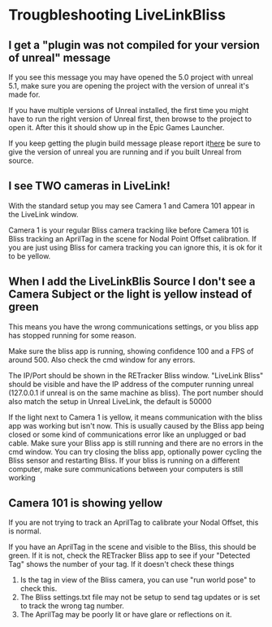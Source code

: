 # Trougbleshooting LiveLinkBliss

## I get a "plugin was not compiled for your version of unreal" message

If you see this message you may have opened the 5.0 project with unreal 5.1, make sure you are opening the project with the version of unreal it's made for.

If you have multiple versions of Unreal installed, the first time you might have to run the right version of Unreal first, then browse to the project to open it.  After this it should show up in the Epic Games Launcher.

If you keep getting the plugin build message please report it[here](https://github.com/MiloMindbender/LiveLinkPlugins/issues) be sure to give the version of unreal you are running and if you built Unreal from source.

## I see TWO cameras in LiveLink!

With the standard setup you may see Camera 1 and Camera 101 appear in the LiveLink window.

Camera 1 is your regular Bliss camera tracking like before
Camera 101 is Bliss tracking an AprilTag in the scene for Nodal Point Offset calibration.  If you are just using Bliss for camera tracking you can ignore this, it is ok for it to be yellow.

## When I add the LiveLinkBlis Source I don't see a Camera Subject or the light is yellow instead of green

This means you have the wrong communications settings, or you bliss app has stopped running for some reason.

Make sure the bliss app is running, showing confidence 100 and a FPS of around 500.  Also check the cmd window for any errors.

The IP/Port should be shown in the RETracker Bliss window.  "LiveLink Bliss" should be visible and have the IP address of the computer running unreal (127.0.0.1 if unreal is on the same machine as bliss).  The port number should also match the setup in Unreal LiveLink, the default is 50000

If the light next to Camera 1 is yellow, it means communication with the bliss app was working but isn't now.  This is usually caused by the Bliss app being closed or some kind of communications error like an unplugged or bad cable.  Make sure your Bliss app is still running and there are no errors in the cmd window.  You can try closing the bliss app, optionally power cycling the Bliss sensor and restarting Bliss.  If your bliss is running on a different computer, make sure communications between your computers is still working

## Camera 101 is showing yellow

If you are not trying to track an AprilTag to calibrate your Nodal Offset, this is normal.

If you have an AprilTag in the scene and visible to the Bliss, this should be green.  If it is not, check the RETracker Bliss app to see if your "Detected Tag" shows the number of your tag.  If it doesn't check these things

1. Is the tag in view of the Bliss camera, you can use "run world pose" to check this.
2. The Bliss settings.txt file may not be setup to send tag updates or is set to track the wrong tag number.
3. The AprilTag may be poorly lit or have glare or reflections on it.


